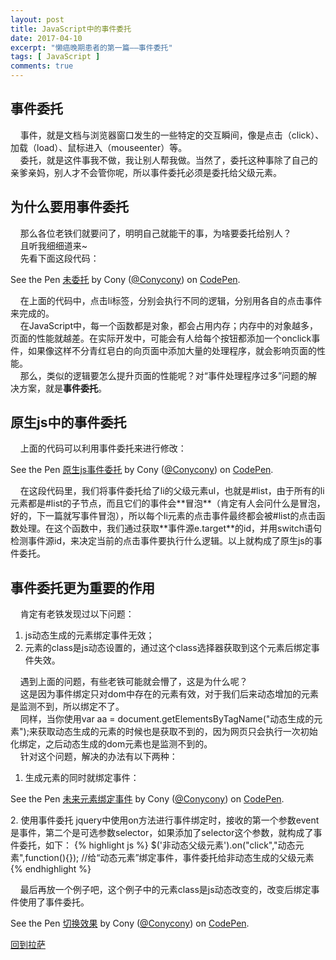 ```yaml
---
layout: post
title: JavaScript中的事件委托
date: 2017-04-10
excerpt: "懒癌晚期患者的第一篇——事件委托"
tags: [ JavaScript ]
comments: true
---
```


## 事件委托

&nbsp;&nbsp;&nbsp;&nbsp;事件，就是文档与浏览器窗口发生的一些特定的交互瞬间，像是点击（click）、加载（load）、鼠标进入（mouseenter）等。  
&nbsp;&nbsp;&nbsp;&nbsp;委托，就是这件事我不做，我让别人帮我做。当然了，委托这种事除了自己的亲爹亲妈，别人才不会管你呢，所以事件委托必须是委托给父级元素。

## 为什么要用事件委托

&nbsp;&nbsp;&nbsp;&nbsp;那么各位老铁们就要问了，明明自己就能干的事，为啥要委托给别人？  
&nbsp;&nbsp;&nbsp;&nbsp;且听我细细道来~  
&nbsp;&nbsp;&nbsp;&nbsp;先看下面这段代码：
<p data-height="265" data-theme-id="0" data-slug-hash="BWXmNY" data-default-tab="js,result" data-user="Conycony" data-embed-version="2" data-pen-title="未委托" class="codepen">See the Pen <a href="http://codepen.io/Conycony/pen/BWXmNY/">未委托</a> by Cony (<a href="http://codepen.io/Conycony">@Conycony</a>) on <a href="http://codepen.io">CodePen</a>.</p>
<script async src="https://production-assets.codepen.io/assets/embed/ei.js"></script>

&nbsp;&nbsp;&nbsp;&nbsp;在上面的代码中，点击li标签，分别会执行不同的逻辑，分别用各自的点击事件来完成的。  
&nbsp;&nbsp;&nbsp;&nbsp;在JavaScript中，每一个函数都是对象，都会占用内存；内存中的对象越多，页面的性能就越差。在实际开发中，可能会有人给每个按钮都添加一个onclick事件，如果像这样不分青红皂白的向页面中添加大量的处理程序，就会影响页面的性能。  
&nbsp;&nbsp;&nbsp;&nbsp;那么，类似的逻辑要怎么提升页面的性能呢？对“事件处理程序过多”问题的解决方案，就是**事件委托**。

## 原生js中的事件委托
&nbsp;&nbsp;&nbsp;&nbsp;上面的代码可以利用事件委托来进行修改：
<p data-height="265" data-theme-id="0" data-slug-hash="YZmrNz" data-default-tab="js,result" data-user="Conycony" data-embed-version="2" data-pen-title="原生js事件委托" class="codepen">See the Pen <a href="http://codepen.io/Conycony/pen/YZmrNz/">原生js事件委托</a> by Cony (<a href="http://codepen.io/Conycony">@Conycony</a>) on <a href="http://codepen.io">CodePen</a>.</p>
<script async src="https://production-assets.codepen.io/assets/embed/ei.js"></script>
&nbsp;&nbsp;&nbsp;&nbsp;在这段代码里，我们将事件委托给了li的父级元素ul，也就是#list，由于所有的li元素都是#list的子节点，而且它们的事件会**冒泡**（肯定有人会问什么是冒泡，好的，下一篇就写事件冒泡），所以每个li元素的点击事件最终都会被#list的点击函数处理。在这个函数中，我们通过获取**事件源e.target**的id，并用switch语句检测事件源id，来决定当前的点击事件要执行什么逻辑。以上就构成了原生js的事件委托。

## 事件委托更为重要的作用
&nbsp;&nbsp;&nbsp;&nbsp;肯定有老铁发现过以下问题： 

1. js动态生成的元素绑定事件无效；
2. 元素的class是js动态设置的，通过这个class选择器获取到这个元素后绑定事件失效。

&nbsp;&nbsp;&nbsp;&nbsp;遇到上面的问题，有些老铁可能就会懵了，这是为什么呢？  
&nbsp;&nbsp;&nbsp;&nbsp;这是因为事件绑定只对dom中存在的元素有效，对于我们后来动态增加的元素是监测不到，所以绑定不了。  
&nbsp;&nbsp;&nbsp;&nbsp;同样，当你使用var aa = document.getElementsByTagName("动态生成的元素");来获取动态生成的元素的时候也是获取不到的，因为网页只会执行一次初始化绑定，之后动态生成的dom元素也是监测不到的。  
&nbsp;&nbsp;&nbsp;&nbsp;针对这个问题，解决的办法有以下两种：  

1. 生成元素的同时就绑定事件：
<p data-height="265" data-theme-id="0" data-slug-hash="WpVamM" data-default-tab="result" data-user="Conycony" data-embed-version="2" data-pen-title="未来元素绑定事件" class="codepen">See the Pen <a href="http://codepen.io/Conycony/pen/WpVamM/">未来元素绑定事件</a> by Cony (<a href="http://codepen.io/Conycony">@Conycony</a>) on <a href="http://codepen.io">CodePen</a>.</p>
<script async src="https://production-assets.codepen.io/assets/embed/ei.js"></script>
2. 使用事件委托  
jquery中使用on方法进行事件绑定时，接收的第一个参数event是事件，第二个是可选参数selector，如果添加了selector这个参数，就构成了事件委托，如下：  
{% highlight js %}
$('非动态父级元素').on("click","动态元素",function(){});
//给“动态元素”绑定事件，事件委托给非动态生成的父级元素
{% endhighlight %}  
  
  
&nbsp;&nbsp;&nbsp;&nbsp;最后再放一个例子吧，这个例子中的元素class是js动态改变的，改变后绑定事件使用了事件委托。
<p data-height="265" data-theme-id="0" data-slug-hash="rywOze" data-default-tab="html,result" data-user="Conycony" data-embed-version="2" data-pen-title="切换效果" class="codepen">See the Pen <a href="http://codepen.io/Conycony/pen/rywOze/">切换效果</a> by Cony (<a href="http://codepen.io/Conycony">@Conycony</a>) on <a href="http://codepen.io">CodePen</a>.</p>
<script async src="https://production-assets.codepen.io/assets/embed/ei.js"></script>

[回到拉萨](https://screamwitch.github.io)
